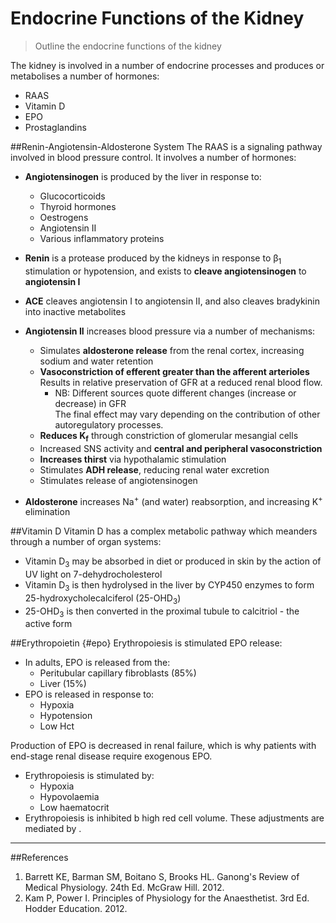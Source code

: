 # Endocrine Functions of the Kidney
>Outline the endocrine functions of the kidney

The kidney is involved in a number of endocrine processes and produces or metabolises a number of hormones:
* RAAS
* Vitamin D
* EPO
* Prostaglandins

##Renin-Angiotensin-Aldosterone System
The RAAS is a signaling pathway involved in blood pressure control. It involves a number of hormones:

* **Angiotensinogen** is produced by the liver in response to:
     * Glucocorticoids
     * Thyroid hormones
     * Oestrogens
     * Angiotensin II
     * Various inflammatory proteins


* **Renin** is a protease produced by the kidneys in response to β<sub>1</sub> stimulation or hypotension, and exists to **cleave angiotensinogen** to **angiotensin I**

* **ACE** cleaves angiotensin I to angiotensin II, and also cleaves bradykinin into inactive metabolites


* **Angiotensin II** increases blood pressure via a number of mechanisms:
    * Simulates **aldosterone release** from the renal cortex, increasing sodium and water retention
    * **Vasoconstriction of efferent greater than the afferent arterioles**  
    Results in relative preservation of GFR at a reduced renal blood flow.  
        * NB: Different sources quote different changes (increase or decrease) in GFR  
        The final effect may vary depending on the contribution of other autoregulatory processes.
    * **Reduces K<sub>f</sub>** through constriction of glomerular mesangial cells
    * Increased SNS activity and **central and peripheral vasoconstriction**
    * **Increases thirst** via hypothalamic stimulation
    * Stimulates **ADH release**, reducing renal water excretion
    * Stimulates release of angiotensinogen


* **Aldosterone** increases Na<sup>+</sup> (and water) reabsorption, and increasing K<sup>+</sup> elimination
        
    

##Vitamin D
Vitamin D has a complex metabolic pathway which meanders through a number of organ systems:
* Vitamin D<sub>3</sub> may be absorbed in diet or produced in skin by the action of UV light on 7-dehydrocholesterol
* Vitamin D<sub>3</sub> is then hydrolysed in the liver by CYP450 enzymes to form 25-hydroxycholecalciferol (25-OHD<sub>3</sub>)
* 25-OHD<sub>3</sub> is then converted in the proximal tubule to calcitriol - the active form

##Erythropoietin {#epo}
Erythropoiesis is stimulated EPO release:
* In adults, EPO is released from the:
  * Peritubular capillary fibroblasts (85%)
  * Liver (15%)
* EPO is released in response to:
    * Hypoxia
    * Hypotension
    * Low Hct

Production of EPO is decreased in renal failure, which is why patients with end-stage renal disease require exogenous EPO.
* Erythropoiesis is stimulated by:
    * Hypoxia
    * Hypovolaemia
    * Low haematocrit
* Erythropoiesis is inhibited b
 high red cell volume. These adjustments are mediated by .


---
##References
1. Barrett KE, Barman SM, Boitano S, Brooks HL. Ganong's Review of Medical Physiology. 24th Ed. McGraw Hill. 2012.
2. Kam P, Power I. Principles of Physiology for the Anaesthetist. 3rd Ed. Hodder Education. 2012.
